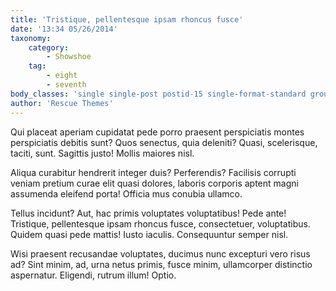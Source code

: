```yaml
---
title: 'Tristique, pellentesque ipsam rhoncus fusce'
date: '13:34 05/26/2014'
taxonomy:
    category:
        - Showshoe
    tag:
        - eight
        - seventh
body_classes: 'single single-post postid-15 single-format-standard group-blog'
author: 'Rescue Themes'
---
```


Qui placeat aperiam cupidatat pede porro praesent perspiciatis montes perspiciatis debitis sunt? Quos senectus, quia deleniti? Quasi, scelerisque, taciti, sunt. Sagittis justo! Mollis maiores nisl.

Aliqua curabitur hendrerit integer duis? Perferendis? Facilisis corrupti veniam pretium curae elit quasi dolores, laboris corporis aptent magni assumenda eleifend porta! Officia mus conubia ullamco.

Tellus incidunt? Aut, hac primis voluptates voluptatibus! Pede ante! Tristique, pellentesque ipsam rhoncus fusce, consectetuer, voluptatibus. Quidem quasi pede mattis! Iusto iaculis. Consequuntur semper nisl.

Wisi praesent recusandae voluptates, ducimus nunc excepturi vero risus ad? Sint minim, ad, urna netus primis, fusce minim, ullamcorper distinctio aspernatur. Eligendi, rutrum illum! Optio.
